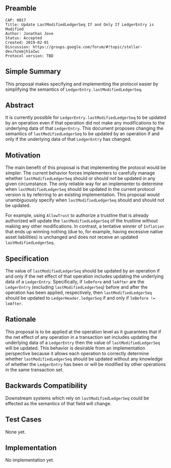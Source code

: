 ## Preamble

```
CAP: 0017
Title: Update LastModifiedLedgerSeq If and Only If LedgerEntry is Modified
Author: Jonathan Jove
Status: Accepted
Created: 2019-02-01
Discussion: https://groups.google.com/forum/#!topic/stellar-dev/hzemjh1aIwc
Protocol version: TBD
```

## Simple Summary
This proposal makes specifying and implementing the protocol easier by simplifying the semantics of
`LedgerEntry.lastModifiedLedgerSeq`.

## Abstract
It is currently possible for `LedgerEntry.lastModifiedLedgerSeq` to be updated by an operation even
if that operation did not make any modifications to the underlying data of that `LedgerEntry`. This
document proposes changing the semantics of `lastModifiedLedgerSeq` to be updated by an operation
if and only if the underlying data of that `LedgerEntry` has changed.

## Motivation
The main benefit of this proposal is that implementing the protocol would be simpler. The current
behavior forces implementers to carefully manage whether `lastModifiedLedgerSeq` should or should
not be updated in any given circumstance. The only reliable way for an implementer to determine
when `lastModifiedLedgerSeq` should be updated in the current protocol version is by referring to
an existing implementation. This proposal would unambiguously specify when `lastModifiedLedgerSeq`
should and should not be updated.

For example, using `AllowTrust` to authorize a trustline that is already authorized will update the
`lastModifiedLedgerSeq` of the trustline without making any other modifications. In contrast, a
tentative winner of `Inflation` that ends up winning nothing (due to, for example, having excessive
native asset liabilities) is unchanged and does not receive an updated `lastModifiedLedgerSeq`.

## Specification
The value of `lastModifiedLedgerSeq` should be updated by an operation if and only if the net
effect of that operation includes updating the underlying data of a `LedgerEntry`. Specifically, if
`leBefore` and `leAfter` are the `LedgerEntry` (excluding `lastModifiedLedgerSeq`) before and after
the operation has been applied, respectively, then `lastModifiedLedgerSeq` should be updated to
`LedgerHeader.ledgerSeq` if and only if `leBefore != leAfter`.

## Rationale
This proposal is to be applied at the operation level as it guarantees that if the net effect of
any operation in a transaction set includes updating the underlying data of a `LedgerEntry` then
the value of `lastModifiedLedgerSeq` will be updated. This behavior is desirable from an
implementation perspective because it allows each operation to correctly determine whether
`lastModifiedLedgerSeq` should be updated without any knowledge of whether the `LedgerEntry` has
been or will be modified by other operations in the same transaction set.

## Backwards Compatibility
Downstream systems which rely on `lastModifiedLedgerSeq` could be effected as the semantics of that
field will change.

## Test Cases
None yet.

## Implementation
No implementation yet.
